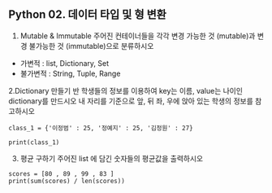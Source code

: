 ## Python 02. 데이터 타입 및 형 변환

1. Mutable & Immutable
  주어진 컨테이너들을 각각 변경 가능한 것 (mutable)과 변경 불가능한 것 (immutable)으로 분류하시오

- 가변적 : list, Dictionary, Set
- 불가변적 : String, Tuple, Range


2.Dictionary 만들기
  반 학생들의 정보를 이용하여 key는 이름, value는 나이인 dictionary를 만드시오
  내 자리를 기준으로 앞, 뒤 좌, 우에 앉아 있는 학생의 정보를 참고하시오

```
class_1 = {'이정범' : 25, '정예지' : 25, '김정원' : 27}

print(class_1)
```


3. 평균 구하기
  주어진 list 에 담긴 숫자들의 평균값을 출력하시오

```
scores = [80 , 89 , 99 , 83 ]
print(sum(scores) / len(scores))
```